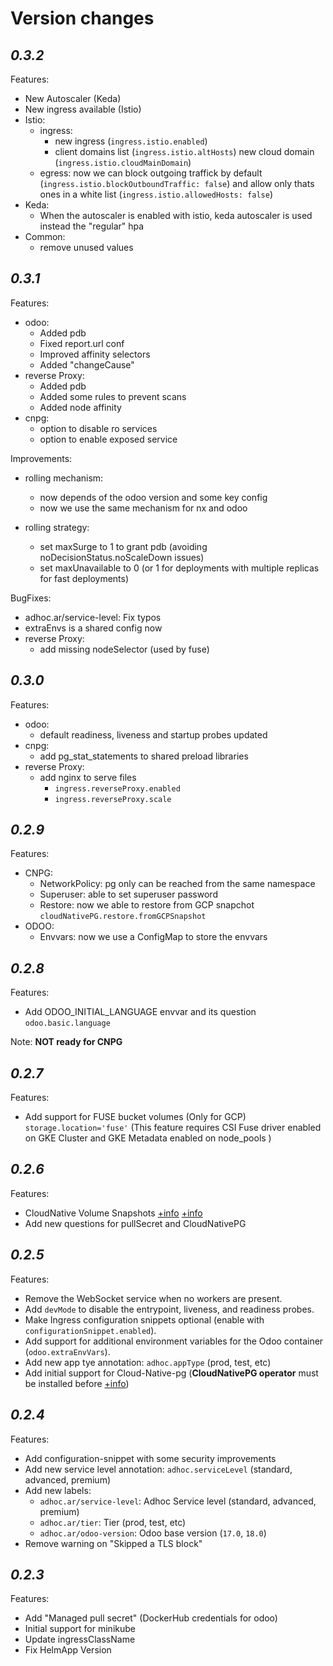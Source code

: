 # Version changes

## *0.3.2*

Features:

- New Autoscaler (Keda)
- New ingress available (Istio)
- Istio:
  - ingress:
    - new ingress (`ingress.istio.enabled`)
    - client domains list (`ingress.istio.altHosts`) new cloud domain (`ingress.istio.cloudMainDomain`)
  - egress: now we can block outgoing traffick by default (`ingress.istio.blockOutboundTraffic: false`) and allow only thats ones in a white list (`ingress.istio.allowedHosts: false`)
- Keda:
  - When the autoscaler is enabled with istio, keda autoscaler is used instead the "regular" hpa
- Common:
  - remove unused values

## *0.3.1*

Features:

- odoo:
  - Added pdb
  - Fixed report.url conf
  - Improved affinity selectors
  - Added "changeCause"
- reverse Proxy:
  - Added pdb
  - Added some rules to prevent scans
  - Added node affinity
- cnpg:
  - option to disable ro services
  - option to enable exposed service

Improvements:

- rolling mechanism:
  - now depends of the odoo version and some key config
  - now we use the same mechanism for nx and odoo

- rolling strategy:
  - set maxSurge to 1 to grant pdb (avoiding noDecisionStatus.noScaleDown issues)
  - set maxUnavailable to 0 (or 1 for deployments with multiple replicas for fast deployments)

BugFixes:

- adhoc.ar/service-level: Fix typos
- extraEnvs is a shared config now
- reverse Proxy:
  - add missing nodeSelector (used by fuse)

## *0.3.0*

Features:

- odoo:
  - default readiness, liveness and startup probes updated
- cnpg:
  - add pg_stat_statements to shared preload libraries
- reverse Proxy:
  - add nginx to serve files
    - `ingress.reverseProxy.enabled`
    - `ingress.reverseProxy.scale`

## *0.2.9*

Features:

- CNPG:
  - NetworkPolicy: pg only can be reached from the same namespace
  - Superuser: able to set superuser password
  - Restore: now we able to restore from GCP snapchot `cloudNativePG.restore.fromGCPSnapshot`
- ODOO:
  - Envvars: now we use a ConfigMap to store the envvars

## *0.2.8*

Features:

- Add ODOO_INITIAL_LANGUAGE envvar and its question `odoo.basic.language`

Note: **NOT ready for CNPG**

## *0.2.7*

Features:

- Add support for FUSE bucket volumes (Only for GCP) `storage.location='fuse'`
  (This feature requires CSI Fuse driver enabled on GKE Cluster and GKE Metadata enabled on node_pools )

## *0.2.6*

Features:

- CloudNative Volume Snapshots [+info](https://cloudnative-pg.io/documentation/1.22/backup/#object-stores-or-volume-snapshots-which-one-to-use) [+info](https://cloudnative-pg.io/documentation/1.22/backup_volumesnapshot/)
- Add new questions for pullSecret and CloudNativePG

## *0.2.5*

Features:

- Remove the WebSocket service when no workers are present.
- Add `devMode` to disable the entrypoint, liveness, and readiness probes.
- Make Ingress configuration snippets optional (enable with `configurationSnippet.enabled`).
- Add support for additional environment variables for the Odoo container (`odoo.extraEnvVars`).
- Add new app tye annotation: `adhoc.appType` (prod, test, etc)
- Add initial support for Cloud-Native-pg (**CloudNativePG operator** must be installed before [+info](https://github.com/cloudnative-pg/charts))

## *0.2.4*

Features:

- Add configuration-snippet with some security improvements
- Add new service level annotation: `adhoc.serviceLevel` (standard, advanced, premium)
- Add new labels:
  - `adhoc.ar/service-level`: Adhoc Service level (standard, advanced, premium)
  - `adhoc.ar/tier`: Tier (prod, test, etc)
  - `adhoc.ar/odoo-version`: Odoo base version (`17.0`, `18.0`)
- Remove warning on "Skipped a TLS block"

## *0.2.3*

Features:

- Add "Managed pull secret" (DockerHub credentials for odoo)
- Initial support for minikube
- Update ingressClassName
- Fix HelmApp Version
